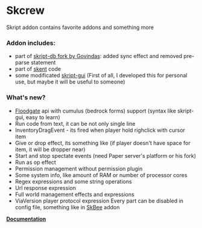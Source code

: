 # Skcrew
Skript addon contains favorite addons and something more

### Addon includes:
- part of [skript-db fork by Govindas](https://git.limework.net/Limework/skript-db): added sync effect and removed pre-parse statement
- part of [skent](https://github.com/Olyno/skent) code
- some modificated [skript-gui](https://github.com/APickledWalrus/skript-gui)
(First of all, I developed this for personal use, but maybe it will be useful to someone)

### What's new?
- [Floodgate](https://github.com/GeyserMC/Floodgate) api with cumulus (bedrock forms) support (syntax like skript-gui, easy to learn)
- Run code from text, it can be not only single line
- InventoryDragEvent - its fired when player hold righclick with cursor item
- Give or drop effect, its something like (if player doesn't have space for item, it will be dropper near)
- Start and stop spectate events (need Paper server's platform or his fork)
- Run as op effect
- Permission management without permission plugin
- Some system info, like amount of RAM or number of processor cores
- Regex expressions and some string operations
- Url response expression
- Full world management effects and expressions
- ViaVersion player protocol expression
Every part can be disabled in config file, something like in [SkBee](https://github.com/ShaneBeee/SkBee) addon

**[Documentation](https://skcrew.crewpvp.xyz)**